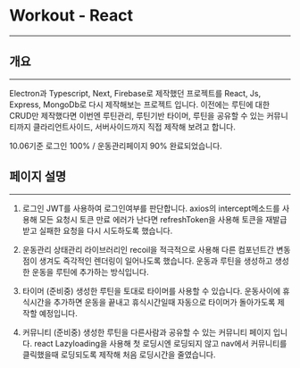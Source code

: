 # Workout - React
---
## 개요
---
Electron과 Typescript, Next, Firebase로 제작했던 프로젝트를 React, Js, Express, MongoDb로 다시 제작해보는 프로젝트 입니다.
이전에는 루틴에 대한  CRUD만 제작했다면 이번엔 루틴관리, 루틴기반 타이머, 루틴을 공유할 수 있는 커뮤니티까지 클라리언트사이드, 서버사이드까지 직접 제작해 보려고 합니다.

10.06기준 로그인 100% / 운동관리페이지 90% 완료되었습니다. 

## 페이지 설명
---
1. 로그인
JWT를 사용하여 로그인여부를 판단합니다. axios의 intercept메소드를 사용해 모든 요청시 토큰 만료 에러가 난다면  refreshToken을 사용해 토큰을 재발급 받고 실패한 요청을 다시 시도하도록 했습니다.

2. 운동관리
상태관리 라이브러리인 recoil을 적극적으로 사용해 다른 컴포넌트간 변동점이 생겨도 즉각적인 렌더링이 일어나도록 했습니다.
운동과 루틴을 생성하고 생성한 운동을 루틴에 추가하는 방식입니다.

3. 타이머 (준비중)
생성한 루틴을 토대로 타이머를 사용할 수 있습니다. 운동사이에 휴식시간을 추가하면 운동을 끝내고 휴식시간일때 자동으로 타이머가 돌아가도록 제작할 예정입니다.

4. 커뮤니티 (준비중)
생성한 루틴을 다른사람과 공유할 수 있는 커뮤니티 페이지 입니다. react Lazyloading을 사용해 첫 로딩시엔 로딩되지 않고 nav에서 커뮤니티를 클릭했을때 로딩되도록 제작해 처음 로딩시간을 줄였습니다.
